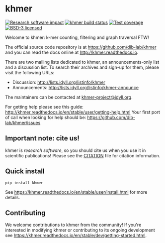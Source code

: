 # khmer

[![Research software impact](http://depsy.org/api/package/pypi/khmer/badge.svg)](http://depsy.org/package/python/khmer)
[![khmer build status](https://img.shields.io/travis/dib-lab/khmer.svg)](https://travis-ci.org/dib-lab/khmer)
[![Test coverage](https://img.shields.io/codecov/c/github/dib-lab/khmer.svg)](https://codecov.io/github/dib-lab/khmer)
[![BSD-3 licensed](https://img.shields.io/badge/license-BSD%203--Clause-blue.svg)](https://github.com/dib-lab/khmer/blob/master/LICENSE)

Welcome to khmer: k-mer counting, filtering and graph traversal FTW!

The official source code repository is at https://github.com/dib-lab/khmer
and you can read the docs online at http://khmer.readthedocs.io.

There are two mailing lists dedicated to khmer, an announcements-only
list and a discussion list. To search their archives and sign-up for
them, please visit the following URLs:

-  Discussion: http://lists.idyll.org/listinfo/khmer
-  Announcements: http://lists.idyll.org/listinfo/khmer-announce

The maintainers can be contacted at <khmer-project@idyll.org>.

For getting help please see this guide: http://khmer.readthedocs.io/en/stable/user/getting-help.html
Your first port of call when looking for help should be: https://github.com/dib-lab/khmer/issues

## Important note: cite us!

khmer is *research software*, so you should cite us when you use it
in scientific publications!  Please see the [CITATION](http://khmer.readthedocs.io/en/stable/citations.html)
file for citation information.


## Quick install

```
pip install khmer
```

See https://khmer.readthedocs.io/en/stable/user/install.html for more details.


## Contributing

We welcome contributions to khmer from the community! If you're interested in
modifying khmer or contributing to its ongoing development see
https://khmer.readthedocs.io/en/stable/dev/getting-started.html.
